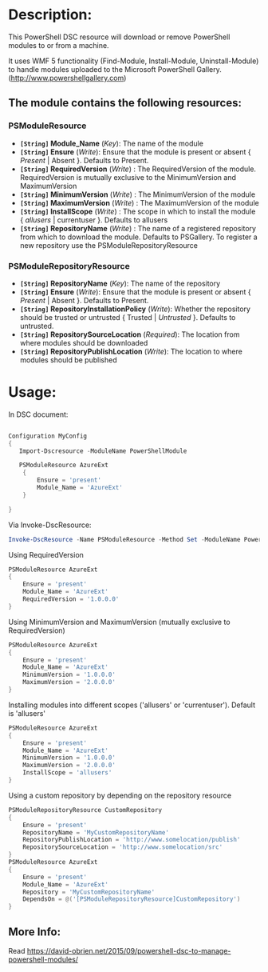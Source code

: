 # Description:
This PowerShell DSC resource will download or remove PowerShell modules to or from a machine.

It uses WMF 5 functionality (Find-Module, Install-Module, Uninstall-Module) to handle modules uploaded to the Microsoft PowerShell Gallery. (http://www.powershellgallery.com)

## The module contains the following resources:

### PSModuleResource
- **`[String]` Module_Name** (_Key_): The name of the module
- **`[String]` Ensure** (_Write_): Ensure that the module is present or absent { *Present* | Absent }. Defaults to Present.
- **`[String]` RequiredVersion** (_Write_) : The RequiredVersion of the module. RequiredVersion is mutually exclusive to the MinimumVersion and MaximumVersion
- **`[String]` MinimumVersion** (_Write_) : The MinimumVersion of the module
- **`[String]` MaximumVersion** (_Write_) : The MaximumVersion of the module
- **`[String]` InstallScope** (_Write_) : The scope in which to install the module { *allusers* | currentuser }. Defaults to allusers
- **`[String]` RepositoryName** (_Write_) : The name of a registered repository from which to download the module. Defaults to PSGallery. To register a new repository use the PSModuleRepositoryResource


### PSModuleRepositoryResource
- **`[String]` RepositoryName** (_Key_): The name of the repository
- **`[String]` Ensure** (_Write_): Ensure that the module is present or absent { *Present* | Absent }. Defaults to Present.
- **`[String]` RepositoryInstallationPolicy** (_Write_): Whether the repository should be trusted or untrusted { Trusted | *Untrusted* }. Defaults to untrusted.
- **`[String]` RepositorySourceLocation** (_Required_): The location from where modules should be downloaded
- **`[String]` RepositoryPublishLocation** (_Write_): The location to where modules should be published

# Usage:

In DSC document:
````powershell

Configuration MyConfig
{
   Import-Dscresource -ModuleName PowerShellModule    

   PSModuleResource AzureExt
    {
        Ensure = 'present'
        Module_Name = 'AzureExt'        
    }

}
````
Via Invoke-DscResource:
````powershell
Invoke-DscResource -Name PSModuleResource -Method Set -ModuleName PowerShellModule -Property @{Ensure='absent';Module_Name='AzureExt'} -Verbose
````
Using RequiredVersion
````powershell
PSModuleResource AzureExt
{
    Ensure = 'present'
    Module_Name = 'AzureExt'
    RequiredVersion = '1.0.0.0'        
}
````
Using MinimumVersion and MaximumVersion (mutually exclusive to RequiredVersion)
````powershell
PSModuleResource AzureExt
{
    Ensure = 'present'
    Module_Name = 'AzureExt'
    MinimumVersion = '1.0.0.0'
    MaximumVersion = '2.0.0.0'        
}
````
Installing modules into different scopes ('allusers'  or 'currentuser'). Default is 'allusers'
````powershell
PSModuleResource AzureExt
{
    Ensure = 'present'
    Module_Name = 'AzureExt'
    MinimumVersion = '1.0.0.0'
    MaximumVersion = '2.0.0.0'
    InstallScope = 'allusers'        
}
````
Using a custom repository by depending on the repository resource
````powershell
PSModuleRepositoryResource CustomRepository
{
    Ensure = 'present'
    RepositoryName = 'MyCustomRepositoryName'
    RepositoryPublishLocation = 'http://www.somelocation/publish'
    RepositorySourceLocation = 'http://www.somelocation/src'
}
PSModuleResource AzureExt
{
    Ensure = 'present'
    Module_Name = 'AzureExt'
    Repository = 'MyCustomRepositoryName'
    DependsOn = @('[PSModuleRepositoryResource]CustomRepository')    
}
````

## More Info:
Read https://david-obrien.net/2015/09/powershell-dsc-to-manage-powershell-modules/
